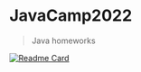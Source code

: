 # JavaCamp2022
>Java homeworks 

[![Readme Card](https://github-readme-stats.vercel.app/api/pin/?username=noldorinn&show_owner=true&custom_title=JavaCamp2022&theme=tokyonight&repo=JavaCamp2022)](https://github.com/noldorinn/javacamp2022)
